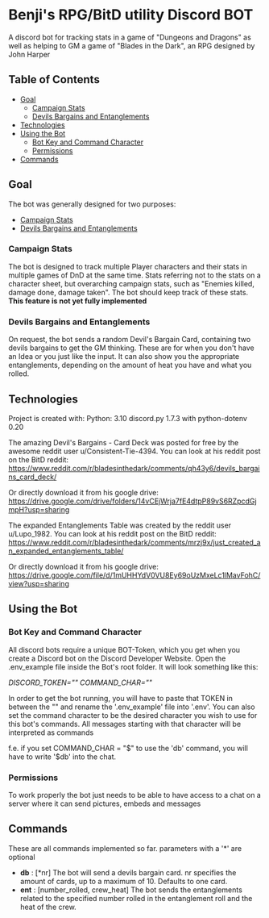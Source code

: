 # Benji's RPG/BitD utility Discord BOT
A discord bot for tracking stats in a game of "Dungeons and Dragons" as well as helping to GM a game of "Blades in the Dark", an RPG designed by John Harper

## Table of Contents
* [Goal](#goal)
  * [Campaign Stats](#campaign-stats)
  * [Devils Bargains and Entanglements](#devils-bargains-and-entanglements) 
* [Technologies](#technologies)
* [Using the Bot](#using-the-bot)
  * [Bot Key and Command Character](#bot-key-and-command-character)
  * [Permissions](#permissions)
* [Commands](#commands)

## Goal
The bot was generally designed for two purposes:
* [Campaign Stats](#campaign-stats)
* [Devils Bargains and Entanglements](#devils-bargains-and-entanglements) 

### Campaign Stats
The bot is designed to track multiple Player characters and their stats in multiple games of DnD at the same time. Stats referring not to the stats on a character sheet, but overarching campaign stats, such as "Enemies killed, damage done, damage taken". The bot should keep track of these stats. <strong>This feature is not yet fully implemented</strong>

### Devils Bargains and Entanglements
On request, the bot sends a random Devil's Bargain Card, containing two devils bargains to get the GM thinking. These are for when you don't have an Idea or you just like the input.
It can also show you the appropriate entanglements, depending on the amount of heat you have and what you rolled.

## Technologies
Project is created with:
Python: 3.10
discord.py 1.7.3
with python-dotenv 0.20

The amazing Devil's Bargains - Card Deck was posted for free by the awesome reddit user u/Consistent-Tie-4394.
You can look at his reddit post on the BitD reddit:
https://www.reddit.com/r/bladesinthedark/comments/qh43y6/devils_bargains_card_deck/

Or directly download it from his google drive:
https://drive.google.com/drive/folders/14vCEjWrja7fE4dtpP89vS6RZpcdGjmpH?usp=sharing


The expanded Entanglements Table was created by the reddit user u/Lupo_1982.
You can look at his reddit post on the BitD reddit:
https://www.reddit.com/r/bladesinthedark/comments/mrzj9x/just_created_an_expanded_entanglements_table/

Or directly download it from his google drive:
https://drive.google.com/file/d/1mUHHYdV0VU8Ey69oUzMxeLc1lMavFohC/view?usp=sharing


## Using the Bot

### Bot Key and Command Character
All discord bots require a unique BOT-Token, which you get when you create a Discord bot on the Discord Developer Website.
Open the .env_example file inside the Bot's root folder. It will look something like this:

<em>DISCORD_TOKEN=""</em>
<em>COMMAND_CHAR=""</em>

In order to get the bot running, you will have to paste that TOKEN in between the "" and rename the '.env_example' file into '.env'.
You can also set the command character to be the desired character you wish to use for this bot's commands. All messages starting with that character will be interpreted as commands

f.e. if you set COMMAND_CHAR = "$"
to use the 'db' command, you will have to write '$db' into the chat.


### Permissions
To work properly the bot just needs to be able to have access to a chat on a server where it can send pictures, embeds and messages 


## Commands
These are all commands implemented so far.
parameters with a '*' are optional
<ul>
  <li><strong>db</strong> : [*nr] The bot will send a devils bargain card. nr specifies the amount of cards, up to a maximum of 10. Defaults to one card.  </li>
  <li><strong>ent</strong> : [number_rolled, crew_heat] The bot sends the entanglements related to the specified number rolled in the entanglement roll and the heat of the crew.
</ul>
